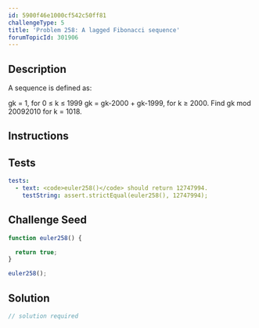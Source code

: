 ```yaml
---
id: 5900f46e1000cf542c50ff81
challengeType: 5
title: 'Problem 258: A lagged Fibonacci sequence'
forumTopicId: 301906
---
```


## Description
<section id='description'>
A sequence is defined as:

gk = 1, for 0 ≤ k ≤ 1999
gk = gk-2000 + gk-1999, for k ≥ 2000.
Find gk mod 20092010 for k = 1018.
</section>

## Instructions
<section id='instructions'>

</section>

## Tests
<section id='tests'>

```yml
tests:
  - text: <code>euler258()</code> should return 12747994.
    testString: assert.strictEqual(euler258(), 12747994);

```

</section>

## Challenge Seed
<section id='challengeSeed'>

<div id='js-seed'>

```js
function euler258() {

  return true;
}

euler258();
```

</div>



</section>

## Solution
<section id='solution'>

```js
// solution required
```

</section>
